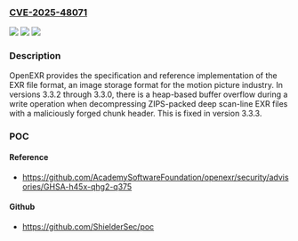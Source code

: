 ### [CVE-2025-48071](https://cve.mitre.org/cgi-bin/cvename.cgi?name=CVE-2025-48071)
![](https://img.shields.io/static/v1?label=Product&message=openexr&color=blue)
![](https://img.shields.io/static/v1?label=Version&message=%3E%3D%203.3.0%2C%20%3C%203.3.3%20&color=brightgreen)
![](https://img.shields.io/static/v1?label=Vulnerability&message=CWE-122%3A%20Heap-based%20Buffer%20Overflow&color=brightgreen)

### Description

OpenEXR provides the specification and reference implementation of the EXR file format, an image storage format for the motion picture industry. In versions 3.3.2 through 3.3.0, there is a heap-based buffer overflow during a write operation when decompressing ZIPS-packed deep scan-line EXR files with a maliciously forged chunk header. This is fixed in version 3.3.3.

### POC

#### Reference
- https://github.com/AcademySoftwareFoundation/openexr/security/advisories/GHSA-h45x-qhg2-q375

#### Github
- https://github.com/ShielderSec/poc

